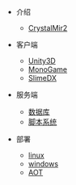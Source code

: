 - 介绍

  - [CrystalMir2](README.md)


- 客户端

  - [Unity3D](client/CrystalUnityClient.md)
  - [MonoGame](client/CrystalUnityClient.md)
  - [SlimeDX](client/CrystalUnityClient.md)
 

- 服务端

  - [数据库](server/CrystalM2Script.md)
  - [脚本系统](server/CrystalM2Script.md)

- 部署

  - [linux](publish/CrystalLinux.md)
  - [windows](publish/CrystalLinux.md)
  - [AOT](publish/CrystalLinux.md)
